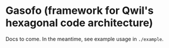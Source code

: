 # Gasofo (framework for Qwil's hexagonal code architecture)

Docs to come. In the meantime, see example usage in `./example`.
